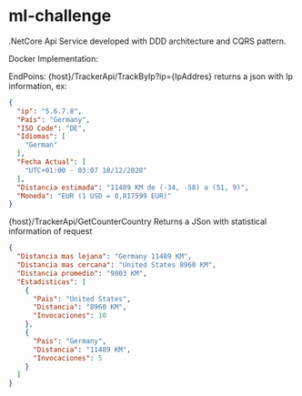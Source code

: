 # ml-challenge
.NetCore Api Service developed with DDD architecture and CQRS pattern.

Docker Implementation:

EndPoins:
{host}/TrackerApi/TrackByIp?ip={IpAddres}
returns a json with Ip information, ex:
```json
{
  "ip": "5.6.7.8",
  "País": "Germany",
  "ISO Code": "DE",
  "Idiomas": [
	"German"
  ],
  "Fecha Actual": [
	"UTC+01:00 - 03:07 18/12/2020"
  ],
  "Distancia estimada": "11489 KM de (-34, -58) a (51, 9)",
  "Moneda": "EUR (1 USD = 0,817599 EUR)"
}
```
{host}/TrackerApi/GetCounterCountry
Returns a JSon with statistical information of request
```json
{
  "Distancia mas lejana": "Germany 11489 KM",
  "Distancia mas cercana": "United States 8960 KM",
  "Distancia promedio": "9803 KM",
  "Estadisticas": [
	{
	  "Pais": "United States",
	  "Distancia": "8960 KM",
	  "Invocaciones": 10
	},
	{
	  "Pais": "Germany",
	  "Distancia": "11489 KM",
	  "Invocaciones": 5
	}
  ]
}
```
